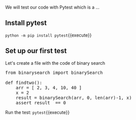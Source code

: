 We will test  our  code with Pytest which is a ... 

## Install pytest
`python -m pip install pytest`{{execute}}

## Set up our first test
Let's create a file with the code of binary search

<pre class="file" data-filename="Search/binary-search.py" data-target="replace">
from binarysearch import binarySearch

def findtwo():
    arr = [ 2, 3, 4, 10, 40 ]
    x = 2
    result = binarySearch(arr, 0, len(arr)-1, x)
    assert result  == 0
</pre>

Run the test:
`pytest`{{execute}}




